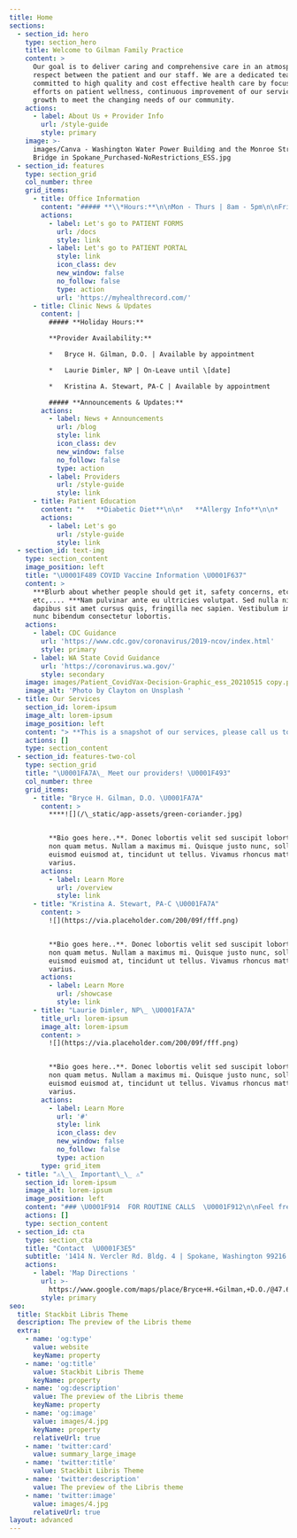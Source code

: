 ```yaml
---
title: Home
sections:
  - section_id: hero
    type: section_hero
    title: Welcome to Gilman Family Practice
    content: >
      Our goal is to deliver caring and comprehensive care in an atmosphere of
      respect between the patient and our staff. We are a dedicated team
      committed to high quality and cost effective health care by focusing our
      efforts on patient wellness, continuous improvement of our services and
      growth to meet the changing needs of our community.
    actions:
      - label: About Us + Provider Info
        url: /style-guide
        style: primary
    image: >-
      images/Canva - Washington Water Power Building and the Monroe Street
      Bridge in Spokane_Purchased-NoRestrictions_ESS.jpg
  - section_id: features
    type: section_grid
    col_number: three
    grid_items:
      - title: Office Information
        content: "##### **\\*Hours:**\n\nMon - Thurs | 8am - 5pm\n\nFriday | 8:30am - 5pm\n\n*Sat - Sun | Closed*\n\n***Scroll down ⬇️ page for Routine/After Hour Call & Emergency > Please follow instructions!***\n\n##### **Location:**\n\n\U0001F3E5 [**Directions to the clinic**](https://www.google.com/maps/place/Bryce+H.+Gilman,+D.O./@47.670007,-117.2356157,17z/data=!3m1!4b1!4m5!3m4!1s0x549e200c374da159:0xebf85226e721e5cd!8m2!3d47.670007!4d-117.233427?hl=en) \U0001F9ED\n\n##### **Insurance Accepted:**\n\nAsuris | Premera BC | Lifewise | LLH | Cigna | Aetna | First Choice | Regence Blueshield | Medicare Advantage Plan | AARP Med Advantage | Aetna Medadvantage | Kaiser Access PPO | Asuris Medadvantage Plan\n\n*⚠️ Important note on insurance: before scheduling an appointment, it is the patients’ responsibility\nto verify that we are in-network with their particular insurance plan.\_Please verify this before making your first appointment, thank you!*\n"
        actions:
          - label: Let's go to PATIENT FORMS
            url: /docs
            style: link
          - label: Let's go to PATIENT PORTAL
            style: link
            icon_class: dev
            new_window: false
            no_follow: false
            type: action
            url: 'https://myhealthrecord.com/'
      - title: Clinic News & Updates
        content: |
          ##### **Holiday Hours:**

          **Provider Availability:**

          *   Bryce H. Gilman, D.O. | Available by appointment

          *   Laurie Dimler, NP | On-Leave until \[date]

          *   Kristina A. Stewart, PA-C | Available by appointment

          ##### **Announcements & Updates:**
        actions:
          - label: News + Announcements
            url: /blog
            style: link
            icon_class: dev
            new_window: false
            no_follow: false
            type: action
          - label: Providers
            url: /style-guide
            style: link
      - title: Patient Education
        content: "*   **Diabetic Diet**\n\n*   **Allergy Info**\n\n*   [**American Academy of Family Physicians**](https://www.aafp.org/home.html)\n\n##### \U0001F489  **COVID Info + Resource** \U0001F637:\n\n*   [**CDC's Covid 19 Home**](https://www.cdc.gov/coronavirus/2019-ncov/index.html)\n\n*   [**Pfizer's Covid 19 Hub**](https://www.pfizer.com/science/coronavirus)\n\n*   [**Moderna's Covid...**](https://www.modernatx.com/covid-19-resources/publications-and-external-resources)\n\n*   [**Johnson & Johnson**](https://www.jnj.com/covid-19)\n\n*   [**Astra-Zeneca**](https://www.astrazeneca.com/covid-19.html)\n\n*   **Link**\n\n*   **Link**\n\n*   **Link**\n"
        actions:
          - label: Let's go
            url: /style-guide
            style: link
  - section_id: text-img
    type: section_content
    image_position: left
    title: "\U0001F489 COVID Vaccine Information \U0001F637"
    content: >
      ***Blurb about whether people should get it, safety concerns, etc,
      etc,.... ***Nam pulvinar ante eu ultricies volutpat. Sed nulla nibh,
      dapibus sit amet cursus quis, fringilla nec sapien. Vestibulum imperdiet
      nunc bibendum consectetur lobortis.
    actions:
      - label: CDC Guidance
        url: 'https://www.cdc.gov/coronavirus/2019-ncov/index.html'
        style: primary
      - label: WA State Covid Guidance
        url: 'https://coronavirus.wa.gov/'
        style: secondary
    image: images/Patient_CovidVax-Decision-Graphic_ess_20210515 copy.png
    image_alt: 'Photo by Clayton on Unsplash '
  - title: Our Services
    section_id: lorem-ipsum
    image_alt: lorem-ipsum
    image_position: left
    content: "> **This is a snapshot of our services, please call us to inquire on others not listed**\n\nPrimary Family Care | Well- Child Care | Women\x92s Health | Sick Care | Growth Removal | Complete Physicals | DOT Physicals | Sports Physicals | EKGs |  Vaccines | Manipulations (OMT) | General Health Issues | Referrals | Pediatric Care | Pregnancy Test | Health Education | Diet Consultation | Surgical Procedures | Diagnosis & Treatment of Acute and Chronic Illness[ | Immunizations ](http://www.cdc.gov/vaccines/recs/schedules)and more...\n"
    actions: []
    type: section_content
  - section_id: features-two-col
    type: section_grid
    title: "\U0001FA7A\_ Meet our providers! \U0001F493"
    col_number: three
    grid_items:
      - title: "Bryce H. Gilman, D.O. \U0001FA7A"
        content: >
          ****![](/\_static/app-assets/green-coriander.jpg)


          **Bio goes here..**. Donec lobortis velit sed suscipit lobortis. Ut
          non quam metus. Nullam a maximus mi. Quisque justo nunc, sollicitudin
          euismod euismod at, tincidunt ut tellus. Vivamus rhoncus mattis
          varius.
        actions:
          - label: Learn More
            url: /overview
            style: link
      - title: "Kristina A. Stewart, PA-C \U0001FA7A"
        content: >
          ![](https://via.placeholder.com/200/09f/fff.png)


          **Bio goes here..**. Donec lobortis velit sed suscipit lobortis. Ut
          non quam metus. Nullam a maximus mi. Quisque justo nunc, sollicitudin
          euismod euismod at, tincidunt ut tellus. Vivamus rhoncus mattis
          varius.
        actions:
          - label: Learn More
            url: /showcase
            style: link
      - title: "Laurie Dimler, NP\_ \U0001FA7A"
        title_url: lorem-ipsum
        image_alt: lorem-ipsum
        content: >
          ![](https://via.placeholder.com/200/09f/fff.png)


          **Bio goes here..**. Donec lobortis velit sed suscipit lobortis. Ut
          non quam metus. Nullam a maximus mi. Quisque justo nunc, sollicitudin
          euismod euismod at, tincidunt ut tellus. Vivamus rhoncus mattis
          varius.
        actions:
          - label: Learn More
            url: '#'
            style: link
            icon_class: dev
            new_window: false
            no_follow: false
            type: action
        type: grid_item
  - title: "⚠️\_\_ Important\_\_ ⚠️"
    section_id: lorem-ipsum
    image_alt: lorem-ipsum
    image_position: left
    content: "### \U0001F914  FOR ROUTINE CALLS  \U0001F912\n\nFeel free to\_leave a message and we will return your call ASAP.\_\n\nCalls received after\_4:30 will not be returned until the next business day.\_\_\n\n**If you are calling after business hours and you need an on-call physician for an emergency, you will be instructed\_to call\_509-622-9378.**\n\n**If you need a refill, contact your pharmacy to fax the request to our office.** \_Please contact our office for\_our fax number.\_\n\nIn order for us to prioritize calls, we ask patients to let the receptionist know the nature of your problem or questions. Genuine emergencies are our first priority. Urgent calls are handled as soon as possible, and non-emergency calls are returned as time permits throughout the day and after office hours. Please give telephone numbers with area code where you can be reached during both business and evening hours.\n\n### \U0001F691  \U0001F6A8    **FOR EMERGENCIES**    \U0001F6A8  \U0001F691\n\nIn the event of a life threatening medical emergency, call medical emergency services at 911 immediately **DO NOT WAIT!** Inform the emergency room staff that you are a patient of Bryce H. Gilman, D.O., Kristina A. Stewart, PA-C, or Lauri Dimler, NP and they will contact us.\n"
    actions: []
    type: section_content
  - section_id: cta
    type: section_cta
    title: "Contact  \U0001F3E5"
    subtitle: '1414 N. Vercler Rd. Bldg. 4 | Spokane, Washington 99216 | (509) 924-4681'
    actions:
      - label: 'Map Directions '
        url: >-
          https://www.google.com/maps/place/Bryce+H.+Gilman,+D.O./@47.670007,-117.235621,17z/data=!3m1!4b1!4m5!3m4!1s0x549e200c374da159:0xebf85226e721e5cd!8m2!3d47.670007!4d-117.233427
        style: primary
seo:
  title: Stackbit Libris Theme
  description: The preview of the Libris theme
  extra:
    - name: 'og:type'
      value: website
      keyName: property
    - name: 'og:title'
      value: Stackbit Libris Theme
      keyName: property
    - name: 'og:description'
      value: The preview of the Libris theme
      keyName: property
    - name: 'og:image'
      value: images/4.jpg
      keyName: property
      relativeUrl: true
    - name: 'twitter:card'
      value: summary_large_image
    - name: 'twitter:title'
      value: Stackbit Libris Theme
    - name: 'twitter:description'
      value: The preview of the Libris theme
    - name: 'twitter:image'
      value: images/4.jpg
      relativeUrl: true
layout: advanced
---
```

